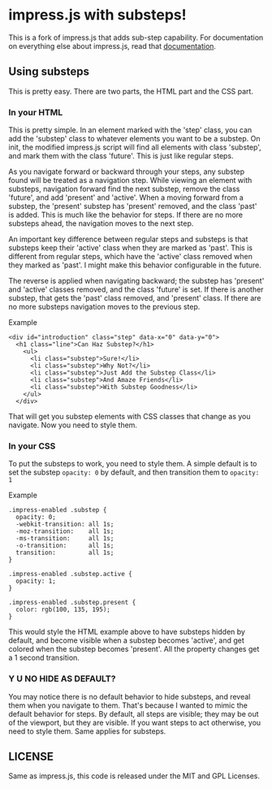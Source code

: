 impress.js with substeps!
============

This is a fork of impress.js that adds sub-step capability.  For documentation on everything else about impress.js, read that [documentation](https://github.com/bartaz/impress.js).

## Using substeps

This is pretty easy.  There are two parts, the HTML part and the CSS part.

### In your HTML

This is pretty simple. In an element marked with the 'step' class, you can add the 'substep' class to whatever elements you want to be a substep.  On init, the  modified impress.js script will find all elements with class 'substep', and mark them with the class 'future'.  This is just like regular steps.  

As you navigate forward or backward through your steps, any substep found will be treated as a navigation step.  While viewing an element with substeps, navigation forward find the next substep, remove the class 'future', and add 'present' and 'active'.  When a moving forward from a substep, the 'present' substep has 'present' removed, and the class 'past' is added.  This is much like the behavior for steps.  If there are no more substeps ahead, the navigation moves to the next step.

An important key difference between regular steps and substeps is that substeps keep their 'active' class when they are marked as 'past'.  This is different from regular steps, which have the 'active' class removed when they marked as 'past'.  I might make this behavior configurable in the future. 

The reverse is applied when navigating backward; the substep has 'present' and 'active' classes removed, and the class 'future' is set.  If there is another substep, that gets the 'past' class removed, and 'present' class.  If there are no more substeps navigation moves to the previous step.

Example

    <div id="introduction" class="step" data-x="0" data-y="0">
      <h1 class="line">Can Haz Substep?</h1>
        <ul>
          <li class="substep">Sure!</li>
          <li class="substep">Why Not?</li>
          <li class="substep">Just Add the Substep Class</li>
          <li class="substep">And Amaze Friends</li>
          <li class="substep">With Substep Goodness</li>
        </ul>
      </div>

That will get you substep elements with CSS classes that change as you navigate.  Now you need to style them.

### In your CSS

To put the substeps to work, you need to style them.  A simple default is to set the substep `opacity: 0` by default, and then transition them to `opacity: 1` 

Example

    .impress-enabled .substep {
      opacity: 0;
      -webkit-transition: all 1s;
      -moz-transition:    all 1s;
      -ms-transition:     all 1s;
      -o-transition:      all 1s;
      transition:         all 1s;  
    }

    .impress-enabled .substep.active {
      opacity: 1;
    }

    .impress-enabled .substep.present { 
      color: rgb(100, 135, 195);
    }

This would style the HTML example above to have substeps hidden by default, and become visible when a substep becomes 'active', and get colored when the substep becomes 'present'.  All the property changes get a 1 second transition.


### Y U NO HIDE AS DEFAULT?

You may notice there is no default behavior to hide substeps, and reveal them when you navigate to them.  That's because I wanted to mimic the default behavior for steps.  By default, all steps are visible; they may be out of the viewport, but they are visible.  If you want steps to act otherwise, you need to style them.  Same applies for substeps.


LICENSE
---------

Same as impress.js, this code is released under the MIT and GPL Licenses.


